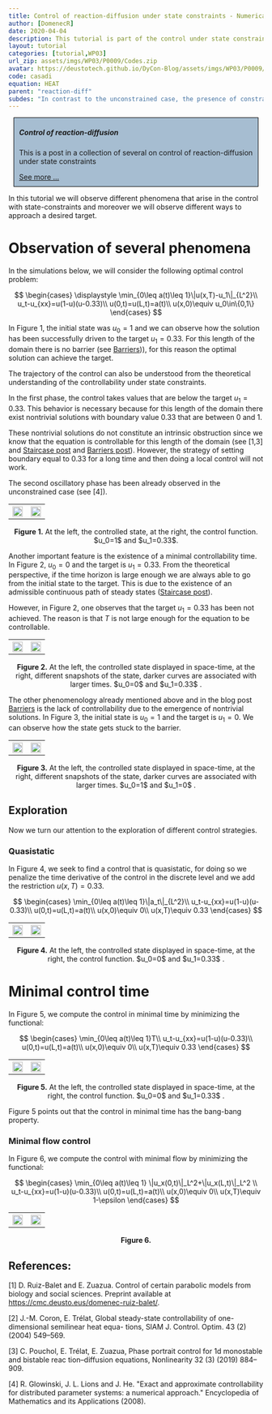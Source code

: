 ```yaml
---
title: Control of reaction-diffusion under state constraints - Numerical exploration of controls
author: [DomenecR]
date: 2020-04-04
description: This tutorial is part of the control under state constraints. We will simulate different control strategies to the same target by minimizing different functionals.
layout: tutorial
categories: [tutorial,WP03]
url_zip: assets/imgs/WP03/P0009/Codes.zip
avatar: https://deustotech.github.io/DyCon-Blog/assets/imgs/WP03/P0009/figures/ContrState-4.png
code: casadi
equation: HEAT
parent: "reaction-diff"
subdes: "In contrast to the unconstrained case, the presence of constraints induces a minimal controllability time. However, the construction done with the path of steady-states is only a way to control and it requires typically a large time, much larger than the minimal one.  In this blog post, we explore different ways to control the system, a minimal controllability time control, a quasistatic control and we explore numerically the effect of the presence of barriers in an optimal control framework."
---
```



<div class="card" style ="border: 1px solid black;padding:auto;margin:10px;background-color:#a6bdd1">
    <div class="card-body" style="margin: inherit;">
    <h5 class="card-title">Control of reaction-diffusion</h5>
    <p class="card-text">This is a post in a collection of several on control of reaction-diffusion under state constraints</p>
    <a href="{{site.url}}{{site.baseurl}}/tutorial/wp03/P0007" class="btn btn-primary">See more ...</a>
    </div>
</div>


In this tutorial we will observe different phenomena that arise in the control with state-constraints and moreover we will observe different ways to approach a desired target. 


# Observation of several phenomena

In the simulations below, we will consider the following optimal control problem:

$$
\begin{cases}
\displaystyle \min_{0\leq a(t)\leq 1}\|u(x,T)-u_1\|_{L^2}\\
u_t-u_{xx}=u(1-u)(u-0.33)\\
u(0,t)=u(L,t)=a(t)\\
u(x,0)\equiv u_0\in\{0,1\}
\end{cases}
$$

In Figure 1, the initial state was $u_0=1$ and we can observe how the solution has been successfully driven to the target $u_1=0.33$. For this length of the domain there is no barrier (see <a href="{{site.url}}{{site.baseurl}}/tutorial/wp03/P0006">Barriers</a>)), for this reason the optimal solution can achieve the target. 

The trajectory of the control can also be understood from the theoretical understanding of the controllability under state constraints.

 In the first phase, the control takes values that are below the target $u_1=0.33$. This behavior is necessary because for this length of the domain there exist nontrivial solutions with boundary value $0.33$ that are between $0$ and $1$.

 These nontrivial solutions do not constitute an intrinsic obstruction since we know that the equation is controllable for this length of the domain (see [1,3] and <a href="{{site.url}}{{site.baseurl}}/tutorial/wp03/P0005">Staircase post</a> and <a href="{{site.url}}{{site.baseurl}}/tutorial/wp03/P0006">Barriers post</a>). However, the strategy of setting boundary equal to $0.33$ for a long time and then doing a local control will not work.

The second oscillatory phase has been already observed in the unconstrained case (see [4]).

<center>
<table>
    <tr>
        <th>
            <img  src="{{site.url}}{{site.baseurl}}/assets/imgs/WP03/P0009/figures/ContrState-1.png"  width="100%"  />
        </th>
         <th>
            <img  src="{{site.url}}{{site.baseurl}}/assets/imgs/WP03/P0009/figures/Contr-1.png"  width="100%"  />
        </th>       
    </tr>
</table>
</center>

<center><b>Figure 1.</b> At the left, the controlled state, at the right, the control function. $u_0=1$ and $u_1=0.33$. </center>


Another important feature is the existence of a minimal controllability time. In Figure 2, $u_0=0$ and the target is $u_1=0.33$. From the theoretical perspective, if the time horizon is large enough we are always able to go from the initial state to the target. This is due to the existence of an admissible continuous path of steady states (<a href="{{site.url}}{{site.baseurl}}/tutorial/wp03/P0005">Staircase post</a>).

However, in Figure 2, one observes that the target $u_1=0.33$ has been not achieved. The reason is that $T$ is not large enough for the equation to be controllable.

<center>
<table>
    <tr>
        <th>
            <img  src="{{site.url}}{{site.baseurl}}/assets/imgs/WP03/P0009/figures/ContrState-4.png"  width="100%"  />
        </th>
         <th>
            <img  src="{{site.url}}{{site.baseurl}}/assets/imgs/WP03/P0009/figures/State-4.png"  width="100%"  />
        </th>       
    </tr>
</table>
</center>


<center><b>Figure 2.</b> At the left, the controlled state displayed in space-time, at the right, different snapshots of the state, darker curves are associated with larger times. $u_0=0$ and $u_1=0.33$ .</center>

The other phenomenology already mentioned above and in the blog post <a href="{{site.url}}{{site.baseurl}}/tutorial/wp03/P0006">Barriers</a> is the lack of controllability due to the emergence of nontrivial solutions. In Figure 3, the initial state is $u_0=1$ and the target is $u_1=0$. We can observe how the state gets stuck to the barrier.

<center>
<table>
    <tr>
        <th>
            <img  src="{{site.url}}{{site.baseurl}}/assets/imgs/WP03/P0009/figures/ContrState-2.png"  width="100%"  />
        </th>
         <th>
            <img  src="{{site.url}}{{site.baseurl}}/assets/imgs/WP03/P0009/figures/State-2.png"  width="100%"  />
        </th>       
    </tr>
</table>
</center>


<center><b>Figure 3.</b> At the left, the controlled state displayed in space-time, at the right, different snapshots of the state, darker curves are associated with larger times. $u_0=1$ and $u_1=0$ .</center>

## Exploration

Now we turn our attention to the exploration of different control strategies.

### Quasistatic

In Figure 4, we seek to find a control that is quasistatic, for doing so we penalize the time derivative of the control in the discrete level and we add the restriction $u(x,T)=0.33$.

$$
\begin{cases}
\min_{0\leq a(t)\leq 1}\|a_t\|_{L^2}\\
u_t-u_{xx}=u(1-u)(u-0.33)\\
u(0,t)=u(L,t)=a(t)\\
u(x,0)\equiv 0\\
u(x,T)\equiv 0.33
\end{cases}
$$


<center>
<table>
    <tr>
        <th>
            <img  src="{{site.url}}{{site.baseurl}}/assets/imgs/WP03/P0009/figures/ContrState-6.png"  width="100%"  />
        </th>
         <th>
            <img  src="{{site.url}}{{site.baseurl}}/assets/imgs/WP03/P0009/figures/Contr-6.png"  width="100%"  />
        </th>       
    </tr>
</table>
</center>

<center><b>Figure 4.</b> At the left, the controlled state displayed in space-time, at the right, the control function. $u_0=0$ and $u_1=0.33$ . </center>




# Minimal control time

In Figure 5, we compute the control in minimal time by minimizing the functional:

$$
\begin{cases}
\min_{0\leq a(t)\leq 1}T\\
u_t-u_{xx}=u(1-u)(u-0.33)\\
u(0,t)=u(L,t)=a(t)\\
u(x,0)\equiv 0\\
u(x,T)\equiv 0.33
\end{cases}
$$

<center>
<table>
    <tr>
        <th>
            <img  src="{{site.url}}{{site.baseurl}}/assets/imgs/WP03/P0009/figures/ContrState-5.png"  width="100%"  />
        </th>
         <th>
            <img  src="{{site.url}}{{site.baseurl}}/assets/imgs/WP03/P0009/figures/Contr-5.png"  width="100%"  />
        </th>       
    </tr>
</table>
</center>

<center><b>Figure 5.</b> At the left, the controlled state displayed in space-time, at the right, the control function. $u_0=0$ and $u_1=0.33$ .</center>


Figure 5 points out that the control in minimal time has the bang-bang property.

### Minimal flow control

In Figure 6, we compute the control with minimal flow by minimizing the functional:

$$
\begin{cases}
\min_{0\leq a(t)\leq 1} \|u_x(0,t)\|_L^2+\|u_x(L,t)\|_L^2 \\
u_t-u_{xx}=u(1-u)(u-0.33)\\
u(0,t)=u(L,t)=a(t)\\
u(x,0)\equiv 0\\
u(x,T)\equiv 1-\epsilon
\end{cases}
$$


<center>
<table>
    <tr>
        <th>
            <img  src="{{site.url}}{{site.baseurl}}/assets/imgs/WP03/P0009/figures/ContrState-8.png"  width="100%"  />
        </th>
         <th>
            <img  src="{{site.url}}{{site.baseurl}}/assets/imgs/WP03/P0009/figures/Contr-8.png"  width="100%"  />
        </th>       
    </tr>
</table>
</center>

<center><b>Figure 6.</b> </center>





## References:

[1] D.  Ruiz-Balet  and  E.  Zuazua. Control of certain parabolic models from biology and social sciences.   Preprint  available  at https://cmc.deusto.eus/domenec-ruiz-balet/.

[2] J.-M. Coron, E. Trélat, Global steady-state controllability of one-dimensional semilinear heat equa-
tions, SIAM J. Control. Optim. 43 (2) (2004) 549–569.

[3] C. Pouchol, E. Trélat, E. Zuazua, Phase portrait control for 1d monostable and bistable reac
tion–diffusion equations, Nonlinearity 32 (3) (2019) 884–909.

[4]  R. Glowinski, J. L. Lions and J. He. "Exact and approximate controllability for distributed parameter systems: a numerical approach." Encyclopedia of Mathematics and its Applications (2008).





  

